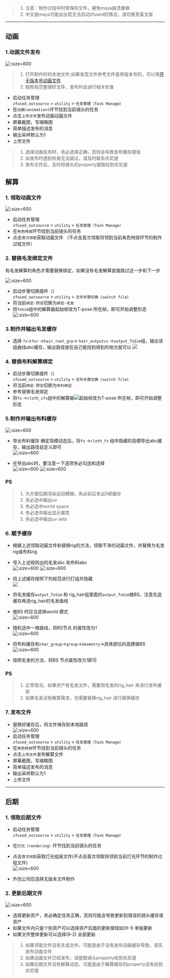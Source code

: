 > 1. 注意：制作过程中时常保存文件，避免maya崩溃重做
> 2. 中文版maya可能会出现无法启动zfused的情况，请切换至英文版
---
## 动画
### **1.动画文件发布**  
![](../../images/project/BKM3/animation/publish_file.png ':size=600')

> 1. 打开制作好的本地文件,如果发现文件参考文件是带版本号的，可以用[开无版本号动画文件](/outsource/maya/tool/animation/no_version_file.md)
> 2. 按照规范整理好文件，发布时会进行相关检查  

- 启动任务管理  
  `zfused_outsource` > `utility` > `任务管理（Task Manage）`
- 在`动画(animation)`环节找到当前镜头的任务
- 点击`上传文件`发布动画动画文件
- 屏幕截图，写缩略图
- 简单描述发布的消息
- 输出采样默认为1
- 上传文件

> 1. 选择动画任务时，务必选择正确，否则会导致发布缓存错误
> 2. 如发布时遇到检查无法跳过，请及时联系优尼提
> 3. 发布文件后，及时将镜头的property提取给到优尼提

## 解算  
### **1. 领取动画文件**  
![](../../images/project/BKM3/cfx/receive.png ':size=600')
- 启动任务管理  
`zfused_outsource` > `utility` > `任务管理（Task Manage）`
- 在`角色特效`环节找到当前镜头的任务
- 点击`首次领取`获取动画文件 （不点击首次领取将领到当前角色特效环节的制作过程文件）

### **2. 替换毛发绑定文件**  
有毛发解算的角色才需要替换绑定，如果没有毛发解算直接跳过这一步和下一步

![](../../images/project/BKM3/cfx/replace_hair_rig.png ':size=600')
- 启动步骤切换插件（）  
`zfused_outsource` > `utility` > `文件步骤切换（switch file）`
- 将当前`绑定-预览`切换为`绑定-毛发`
- 将`ToSim`组中的解算器起始帧改为T-pose 所在帧，即可开始调整形态  
  ![](../../images/project/BKM3/cfx/hair_set.png ':size=600')

### **3.制作并输出毛发缓存**  
- 选择 `fx`->`fur` ->`hair_root_grp`-> `hair_outputcv` ->`output_ToSim`组，输出该组曲线abc缓存，输出路径放在自己能找到得到的地方就可以
![](../../images/project/BKM3/cfx/hair_output.png)



### **4. 替换布料解算绑定**
- 启动步骤切换插件（）  
  `zfused_outsource` > `utility` > `文件步骤切换（switch file）`
- 将当前`绑定-预览`切换为`布料绑定`
- 参考替换毛发绑定
- 将`fx` ->`cloth_cfx`组中的解算器![](../../images/project/BKM3/cfx/nucleus.png)起始帧改为T-pose 所在帧，即可开始调整形态

### **5.制作并输出布料缓存**
![](../../images/project/BKM3/cfx/ncloth.png ':size=600')
- 导出布料缓存
  确定简模动态后，将`fx` ->`cloth_fx` 组中隐藏的高模导出abc缓存，输出路径自定义即可    
  ![](../../images/project/BKM3/cfx/highcache.png ':size=600')

- 在导出abc时，要注意一下选项务必勾选和选择   
  ![](../../images/project/BKM3/cfx/abc_export1.png ':size=600')
  ![](../../images/project/BKM3/cfx/abc_export2.png ':size=600')

### PS
> 1. 为方便后期渲染运动模糊，务必前后多出5帧缓存
> 2. 务必选中输出uv
> 3. 务必选中world space
> 4. 务必选中输出显示属性
> 5. 务必选中输出uv sets


### **6. 赋予缓存** ###
- 根据上述领取动画文件和替换rig的方法，领取干净的动画文件，并替换为毛发rig或布料rig
- 导入上述规则出的毛发abc 和布料abc  
  ![](../../images/project/BKM3/cfx/import_abc.png ':size=600')
  ![](../../images/project/BKM3/cfx/import_abc2.png ':size=600')

- 将上述缓存按照下列规范进行打组并隐藏  
![](../../images/project/BKM3/cfx/group_abc.png)

- 将毛发缓存`output_ToSim` 和 rig_hair组里面的`output_ToSim`做BS，注意先选缓存再选rig_hair的毛发曲线
- 做BS 时应当选择world 模式  
![](../../images/project/BKM3/cfx/bs_node.png ':size=600')

- 随机选中一根曲线，将BS节点 的属性改为1  
![](../../images/project/BKM3/cfx/bs_node2.png ':size=600')
- 将布料缓存和`char_group`->`group`->`Geometry`->具体部位的高模做BS  
![](../../images/project/BKM3/cfx/bs_node3.png ':size=600')

- 按照毛发的方法，将BS 节点属性改为1即可

### PS
> 1. 正常情况，如果资产有毛发文件，需要用毛发的rig_hair 来进行发布缓存
> 2. 如果毛发没有解算需求，也需要替换rig_hair 进行替换缓存


### **7. 发布文件** ###
- 替换好缓存后，将文件保存到本地路径  
![](../../images/project/BKM3/cfx/publish_file.png ':size=600')
- 启动任务管理  
  `zfused_outsource` > `utility` > `任务管理（Task Manage）`
- 在`角色特效`环节找到当前镜头的任务
- 点击`上传文件`发布解算文件
- 屏幕截图，写缩略图
- 简单描述发布的消息
- 输出采样默认为1
- 上传文件
---

## 后期

### **1. 领取后期文件**
- 启动任务管理  
  `zfused_outsource` > `utility` > `任务管理（Task Manage）`
- 在`灯光（rendering）`环节找到当前镜头的任务
- 点击`首次领取`获取灯光组装文件(不点击首次领取将领到当前灯光环节的制作过程文件)  
![](../../images/project/BKM3/lighting/receive_file.png ':size=600')

- 外包公司应选择无版本文件制作 

### **2. 更新后期文件**  
![](../../images/project/BKM3/lighting/update_file.png ':size=600')

- 选择更新资产，务必确定任务正确，否则可能会导致更新到错误的镜头缓存或资产
- 如果文件内只是个别资产可以选择资产后面的更新按钮如(9-1) 单独更新
- 如果文件整体更新可以选择(9-2) 全部更新

> 1. 如果领取文件没有生成文件，可能是由于没有发布动画缓存导致，请先发布动画文件
> 2. 如果动画文件已经发布，请提取镜头property给到优尼提
> 3. 如果后期文件没有解算动态，可能是由于解算缓存的property没有给到优尼提
